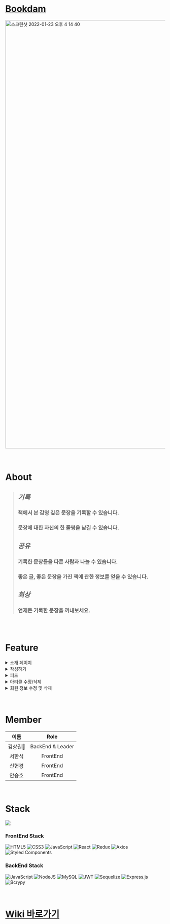 # [Bookdam](https://bookdam.link)

<img width="1345" alt="스크린샷 2022-01-23 오후 4 14 40" src="https://user-images.githubusercontent.com/87509645/150668503-465b229a-40d4-4ed7-8deb-6a888b528883.png">

<br/>

<br/>
<br/>

# About
> ## _기록_
> ### 책에서 본 감명 깊은 문장을 기록할 수 있습니다.
> ### 문장에 대한 자신의 한 줄평을 남길 수 있습니다.
> ## _공유_
> ### 기록한 문장들을 다른 사람과 나눌 수 있습니다.
> ### 좋은 글, 좋은 문장을 가진 책에 관한 정보를 얻을 수 있습니다.
> ## _회상_
> ### 언제든 기록한 문장을 꺼내보세요.


<br/>
<br/>

# Feature
<details>
  <summary>소개 페이지</summary>
  <img src="https://media.discordapp.net/attachments/920099251265077290/934381053207003156/0b2fc26902308f19.gif" />
</details>
<details>
  <summary>작성하기</summary>
  <img src="https://media.discordapp.net/attachments/920099251265077290/934381053207003156/0b2fc26902308f19.gif" />
  <img src="" />
</details>
<details>
  <summary>피드</summary>
  <img src="https://media.discordapp.net/attachments/920099251265077290/934381116738125874/475448a5d9705243.gif" />
</details>
<details>
  <summary>아티클 수정/삭제</summary>
  <img src="https://media.discordapp.net/attachments/920099251265077290/934702671322038304/cf127286625cfbef.gif" />
</details>
<details>
  <summary>회원 정보 수정 및 삭제</summary>
  <img src="https://media.discordapp.net/attachments/920099251265077290/934701390184456222/893458f3a7a52fd9.gif" />
</details>

<br/>
<br/>

# Member
|이름|Role|
|:---:|:---:|
|김상권🏅|BackEnd & Leader|
|서한석|FrontEnd|
|신현경|FrontEnd|
|안승호|FrontEnd|
<br/>



# Stack
![](https://media.discordapp.net/attachments/920099251265077290/934357241287565343/BookDam.png)

### FrontEnd Stack
![HTML5](https://img.shields.io/badge/html5-%23E34F26.svg?style=for-the-badge&logo=html5&logoColor=white)
![CSS3](https://img.shields.io/badge/css3-%231572B6.svg?style=for-the-badge&logo=css3&logoColor=white)
![JavaScript](https://img.shields.io/badge/javascript-%23323330.svg?style=for-the-badge&logo=javascript&logoColor=%23F7DF1E) 
![React](https://img.shields.io/badge/react-%2320232a.svg?style=for-the-badge&logo=react&logoColor=%2361DAFB) 
![Redux](https://img.shields.io/badge/redux-%23593d88.svg?style=for-the-badge&logo=redux&logoColor=white)
![Axios](https://img.shields.io/badge/Axios-6236FF?style=for-the-badge&logo=axios&logoColor=white)
![Styled Components](https://img.shields.io/badge/styled--components-DB7093?style=for-the-badge&logo=styled-components&logoColor=white)
<br/>

### BackEnd Stack
![JavaScript](https://img.shields.io/badge/javascript-%23323330.svg?style=for-the-badge&logo=javascript&logoColor=%23F7DF1E) 
![NodeJS](https://img.shields.io/badge/node.js-6DA55F?style=for-the-badge&logo=node.js&logoColor=white)
![MySQL](https://img.shields.io/badge/mysql-%2300f.svg?style=for-the-badge&logo=mysql&logoColor=white)
![JWT](https://img.shields.io/badge/JWT-black?style=for-the-badge&logo=JSON%20web%20tokens)
![Sequelize](https://img.shields.io/badge/Sequelize-52B0E7?style=for-the-badge&logo=Sequelize&logoColor=white)
![Express.js](https://img.shields.io/badge/express.js-%23404d59.svg?style=for-the-badge&logo=express&logoColor=%2361DAFB) 
![Bcrypy](https://img.shields.io/badge/bcrypy-003A70?style=for-the-badge&logo=AdGuard&logoColor=%2361DAFB) 

<br/>

# [Wiki 바로가기](https://github.com/codestates/BookDam/wiki)